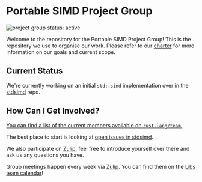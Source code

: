# Portable SIMD Project Group

![project group status: active](https://img.shields.io/badge/status-active-brightgreen.svg)

Welcome to the repository for the Portable SIMD Project Group! This is the
repository we use to organise our work. Please refer to our [charter] for
more information on our goals and current scope.

[charter]: ./CHARTER.md

## Current Status

We're currently working on an initial `std::simd` implementation over in the [stdsimd] repo.

## How Can I Get Involved?

[You can find a list of the current members available
on `rust-lang/team`.][team-toml]

The best place to start is looking at [open issues in stdsimd][stdsimd-issues].

We also participate on [Zulip][chat-link], feel free to introduce
yourself over there and ask us any questions you have.

Group meetings happen every week via [Zulip][chat-link].
You can find them on the [Libs team calendar][calendar]!

[open issues]: ../../issues
[chat-link]: https://rust-lang.zulipchat.com/#narrow/stream/257879-project-portable-simd
[team-toml]: https://github.com/rust-lang/team/blob/master/teams/project-portable-simd.toml
[calendar]: https://calendar.google.com/calendar/u/0/embed?src=9kuu8evq4eh6uacm262k0phri8@group.calendar.google.com
[stdsimd]: https://github.com/rust-lang/stdsimd
[stdsimd-issues]: https://github.com/rust-lang/stdsimd/issues
